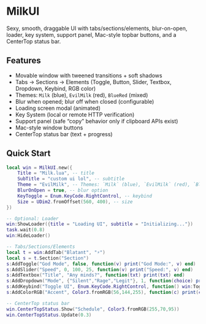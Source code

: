 # MilkUI

Sexy, smooth, draggable UI with tabs/sections/elements, blur-on-open, loader, key system, support panel, Mac-style topbar buttons, and a CenterTop status bar.

## Features
- Movable window with tweened transitions + soft shadows
- Tabs → Sections → Elements (Toggle, Button, Slider, Textbox, Dropdown, Keybind, RGB color)
- Themes: `Milk` (blue), `EvilMilk` (red), `BlueRed` (mixed)
- Blur when opened; blur off when closed (configurable)
- Loading screen modal (animated)
- Key System (local or remote HTTP verification)
- Support panel (safe “copy” behavior only if clipboard APIs exist)
- Mac-style window buttons
- CenterTop status bar (text + progress)


## Quick Start
```lua
local win = MilkUI.new({
	Title = "Milk.lua", -- title
	SubTitle = "custom ui lol", -- subtitle
	Theme = "EvilMilk", -- Themes: `Milk` (blue), `EvilMilk` (red), `BlueRed` (mixed)
	BlurOnOpen = true, -- blur option
	KeyToggle = Enum.KeyCode.RightControl, -- keybind
	Size = UDim2.fromOffset(560, 400), -- size
})

-- Optional: Loader
win:ShowLoader({title = "Loading UI", subtitle = "Initializing..."})
task.wait(0.8)
win:HideLoader()

-- Tabs/Sections/Elements
local t = win:AddTab("Blatant", "⚡")
local s = t.Section("Section")
s:AddToggle("God Mode", false, function(v) print("God Mode:", v) end)
s:AddSlider("Speed", 0, 100, 25, function(v) print("Speed:", v) end)
s:AddTextbox("Title", "Any minds?", function(txt) print(txt) end)
s:AddDropdown("Mode", {"Silent","Rage","Legit"}, 1, function(choice) print(choice) end)
s:AddKeybind("Toggle UI", Enum.KeyCode.RightControl, function() win:Toggle() end)
s:AddColorRGB("Accent", Color3.fromRGB(56,144,255), function(c) print(c) end)

-- CenterTop status bar
win.CenterTopStatus.Show("Schedule", Color3.fromRGB(255,70,95))
win.CenterTopStatus.Update(0.3)
```
